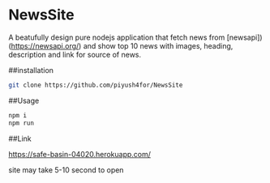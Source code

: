 # NewsSite
A beatufully design pure nodejs application that fetch news from [newsapi])(https://newsapi.org/) and show top 10 news with images, heading, description and link for source of news.

##installation

```bash
git clone https://github.com/piyush4for/NewsSite
```
##Usage
```bash
npm i
npm run
```
##Link

https://safe-basin-04020.herokuapp.com/

site may take 5-10 second to open
